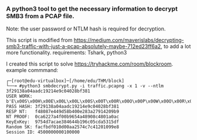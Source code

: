 ### A python3 tool to get the necessary information to decrypt SMB3 from a PCAP file.
Note: the user password or NTLM hash is required for decryption.

This script is modified from https://medium.com/maverislabs/decrypting-smb3-traffic-with-just-a-pcap-absolutely-maybe-712ed23ff6a2, to add a lot more functionality.
requirements: Tshark, python3

I created this script to solve https://tryhackme.com/room/blockroom.
example commmand:
```
┌─[root@edu-virtualbox]─[/home/edu/THM/block]
└──╼ #python3 smbdecrypt.py -i traffic.pcapng -x 1 -v --ntlm 3f29138a04aadc19214e9c04028bf381
USER WORK: b'E\x00S\x00H\x00E\x00L\x00L\x00S\x00T\x00R\x00O\x00P\x00W\x00O\x00R\x00K\x00G\x00R\x00O\x00U\x00P\x00'
PASS HASH: 3f29138a04aadc19214e9c04028bf381
RESP NT:   f48087e449d58b400e283a27914209b9
NT PROOF:  0ca6227a4f00b9654a48908c4801a0ac
KeyExKey:  9754d7acae384644b196c05cda5315df
Random SK: facfbdf010d00aa2574c7c41201099e8
Session ID: 4500000000100000
```
